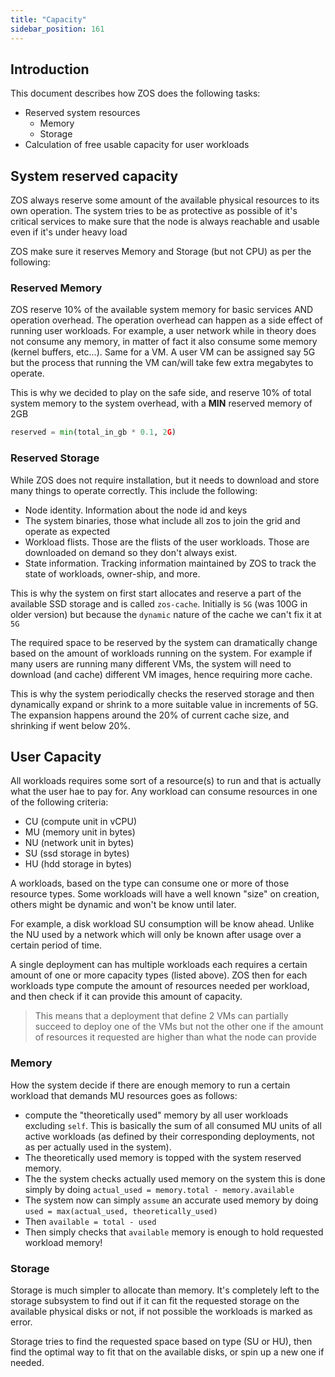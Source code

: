 ```yaml
---
title: "Capacity"
sidebar_position: 161
---
```




## Introduction

This document describes how ZOS does the following tasks:

- Reserved system resources
  - Memory
  - Storage
- Calculation of free usable capacity for user workloads

## System reserved capacity

ZOS always reserve some amount of the available physical resources to its own operation. The system tries to be as protective
as possible of it's critical services to make sure that the node is always reachable and usable even if it's under heavy load

ZOS make sure it reserves Memory and Storage (but not CPU) as per the following:

### Reserved Memory

ZOS reserve 10% of the available system memory for basic services AND operation overhead. The operation overhead can happen as a side effect of running user workloads. For example, a user network while in theory does not consume any memory, in matter of fact it also consume some memory (kernel buffers, etc...). Same for a VM. A user VM can be assigned say 5G but the process that running the VM can/will take few extra megabytes to operate.

This is why we decided to play on the safe side, and reserve 10% of total system memory to the system overhead, with a **MIN** reserved memory of 2GB

```python
reserved = min(total_in_gb * 0.1, 2G)
```

### Reserved Storage

While ZOS does not require installation, but it needs to download and store many things to operate correctly. This include the following:

- Node identity. Information about the node id and keys
- The system binaries, those what include all zos to join the grid and operate as expected
- Workload flists. Those are the flists of the user workloads. Those are downloaded on demand so they don't always exist.
- State information. Tracking information maintained by ZOS to track the state of workloads, owner-ship, and more.

This is why the system on first start allocates and reserve a part of the available SSD storage and is called `zos-cache`. Initially is `5G` (was 100G in older version) but because the `dynamic` nature of the cache we can't fix it at `5G`

The required space to be reserved by the system can dramatically change based on the amount of workloads running on the system. For example if many users are running many different VMs, the system will need to download (and cache) different VM images, hence requiring more cache.

This is why the system periodically checks the reserved storage and then dynamically expand or shrink to a more suitable value in increments of 5G. The expansion happens around the 20% of current cache size, and shrinking if went below 20%.

## User Capacity

All workloads requires some sort of a resource(s) to run and that is actually what the user hae to pay for. Any workload can consume resources in one of the following criteria:

- CU (compute unit in vCPU)
- MU (memory unit in bytes)
- NU (network unit in bytes)
- SU (ssd storage in bytes)
- HU (hdd storage in bytes)

A workloads, based on the type can consume one or more of those resource types. Some workloads will have a well known "size" on creation, others might be dynamic and won't be know until later.

For example, a disk workload SU consumption will be know ahead. Unlike the NU used by a network which will only be known after usage over a certain period of time.

A single deployment can has multiple workloads each requires a certain amount of one or more capacity types (listed above). ZOS then for each workloads type compute the amount of resources needed per workload, and then check if it can provide this amount of capacity.

> This means that a deployment that define 2 VMs can partially succeed to deploy one of the VMs but not the other one if the amount of resources it requested are higher than what the node can provide

### Memory

How the system decide if there are enough memory to run a certain workload that demands MU resources goes as follows:

- compute the "theoretically used" memory by all user workloads excluding `self`. This is basically the sum of all consumed MU units of all active workloads (as defined by their corresponding deployments, not as per actually used in the system).
- The theoretically used memory is topped with the system reserved memory.
- The the system checks actually used memory on the system this is done simply by doing `actual_used = memory.total - memory.available`
- The system now can simply `assume` an accurate used memory by doing `used = max(actual_used, theoretically_used)`
- Then `available = total - used`
- Then simply checks that `available` memory is enough to hold requested workload memory!

### Storage

Storage is much simpler to allocate than memory. It's completely left to the storage subsystem to find out if it can fit the requested storage on the available physical disks or not, if not possible the workloads is marked as error.

Storage tries to find the requested space based on type (SU or HU), then find the optimal way to fit that on the available disks, or spin up a new one if needed.
